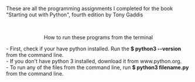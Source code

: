 These are all the programming assignments I completed for the book "Starting out with Python", fourth edition by Tony Gaddis

<br />

<p align="center">How to run these programs from the terminal</p>
- First, check if your have python installed. Run the <b>$ python3 --version</b> from the command line.<br />
- If you don't have python 3 installed, download it from www.python.org.<br />
- To run any of the files from the command line, run <strong>$ python3 filename.py</strong> from the command line.
